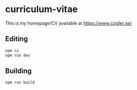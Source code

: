 # curriculum-vitae

This is my homepage/CV available at https://www.czigler.se/

## Editing

```bash
npm ci
npm run dev
```

## Building

```bash
npm run build
```
